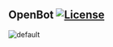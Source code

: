 ## OpenBot [![License](https://img.shields.io/github/license/mashape/apistatus.svg)](https://github.com/hyunwoo9301/OpenBot/blob/master/LICENSE)

![default](https://user-images.githubusercontent.com/20318775/35502606-e0c5987a-0520-11e8-8711-9e857caab98d.png)
